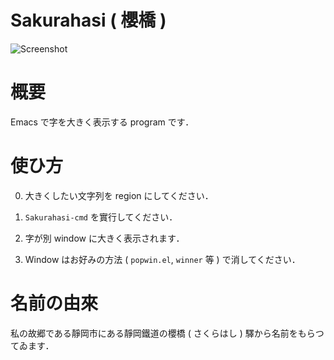 Sakurahasi ( 櫻橋 )
===

![Screenshot](https://lh3.googleusercontent.com/Is5g8HuHrjk8CFyZw5_UwK15XTbd4wKDCAk_1T9KZIGVNdv2xI1ebWhDu87oOWfpGkpdtxUie_NSjJ6IklhOMFGoNNh1osr13pthZOcm2ikchsXcVEqcq0XQ7Q6fZnWxdQg-qNbh0ILrnNGju1csKrcXGDifd2XdNfzuB8U9pU7bwa6vWHY4knAjMSyYB9vF-VBwIr_zkgdlZA2lTh7BB0PLY3smmwScP9GB0nh15yPWsmNgcEQUzH5PGxKJDElHYAjeKlhuewA-YQ5AUYH6YF_ZfKFkevSZ6qUPEXyw_Yg9SSMlzf6y_0h9wzUl3uFD3Kf5hegQWYpokAGMwmfZcFzqW1M8nkYLPslmioM38eL1MomSaWjDuAtNW4B8P3AKg9FClUv-MyB25SFWX3JNK-S0nsdeU2OMQNLqLG3kjSLVi048TncFgYPcrTbEi1KaT0GdI1gLzz6_KBRTtejs2ToVRPTCY-l8_RVi6qWDhiKFIgnLVfvWrtx_3YC7IcH2Vrw3C8R0EIL-KzdS4s4dlHcYFvbiI7TLKZE-nYgUX4YVTReV_vkDVzz0UesjrAqCEDyDCcqP2OC1Z15YITa4W8oB46p1_3nDjLPmrxqA7ApGm281UGBCA12s=w791-h441-no)

# 概要

Emacs で字を大きく表示する program です．

# 使ひ方

0. 大きくしたい文字列を region にしてください．

1. `Sakurahasi-cmd` を實行してください．

2. 字が別 window に大きく表示されます．

3. Window はお好みの方法 ( `popwin.el`, `winner` 等 ) で消してください．

# 名前の由來

私の故郷である靜岡市にある靜岡鐵道の櫻橋 ( さくらはし ) 驛から名前をもらつてゐます．

